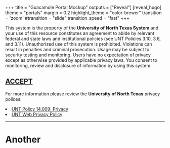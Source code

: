 +++
title = "Guacamole Portal Mockup"
outputs = ["Reveal"]
[reveal_hugo]
theme = "portals"
margin = 0.2
highlight_theme = "color-brewer"
transition = 'zoom' #transition = "slide"
transition_speed = "fast"
+++
<a id='skip-nav' class='screenreader-text' href='#main-content'></a>
<div class="mobileHide">
<div class="portal">
<p class="portal-left">This system is the property of the <b>University of North Texas System</b> and your use of this resource constitutes an agreement to abide by relevant federal and state laws and institutional policies (see UNT Policies 3.10, 3.6, and 3.11). Unauthorized use of this system is prohibited. Violations can result in penalties and criminal prosecution. Usage may be subject to security testing and monitoring. Users have no expectation of privacy except as otherwise provided by applicable privacy laws. You consent to monitoring, review and disclosure of information by using this system.</p>
<div class="encapsulate">   
<a href="portal/" alt="Accept Privacy Terms" class="accept" id="main-content">
<h2>ACCEPT</h2>
</a>
</div>
<p class="portal-left">For more information please review the <b>University of North Texas</b> privacy polices:</p>
<li><a class="portal-left" href="https://policy.unt.edu/policy/14-009" alt="UNT Policy 14.009: Privacy" id="privlink">UNT Policy 14.009: Privacy</a></li>
<li><a class="portal-left" href="https://www.unt.edu/privacy.html" alt="UNT Web Privacy Policy" id="privlink">UNT Web Privacy Policy</a></li>
</div>
</div>


---

# Another
